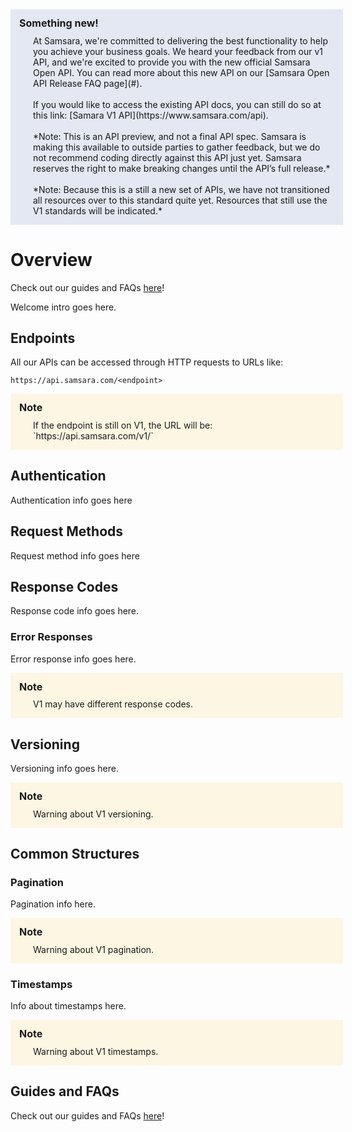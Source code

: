 <style type="text/css">
n {
    padding: 1em;
    width: 100%;
    display: block;
}

n.info {
    background-color: rgba(0, 51, 160, 0.1);
}

n.warning {
    background-color: #fdf6e3;
}

i:before {
    margin-right: 6px;
}

nh {
    font-size: 1rem;
    font-weight: 700;
    line-height: 1.1;
    display: block;
}

nb {
    margin-top: 10px;
    padding-left: 22px;
    display: block;
}
</style>

<n class="info">
<nh>
<i class="fa fa-info-circle"></i>
Something new!
</nh>
<nb>
At Samsara, we're committed to delivering the best functionality to help you achieve your business goals. We heard your feedback from our v1 API, and we're excited to provide you with the new official Samsara Open API. You can read more about this new API on our [Samsara Open API Release FAQ page](#).<br>
<br>
If you would like to access the existing API docs, you can still do so at this link: [Samara V1 API](https://www.samsara.com/api).<br>
<br>
*Note: This is an API preview, and not a final API spec. Samsara is making this available to outside parties to gather feedback, but we do not recommend coding directly against this API just yet. Samsara reserves the right to make breaking changes until the API’s full release.*<br>
<br>
*Note: Because this is a still a new set of APIs, we have not transitioned all resources over to this standard quite yet. Resources that still use the V1 standards will be indicated.*
</nb>
</n>

# Overview

Check out our guides and FAQs [here](#)!

Welcome intro goes here.

## Endpoints

All our APIs can be accessed through HTTP requests to URLs like:

```
https://api.samsara.com/<endpoint>
```

<n class="warning">
<nh>
<i class="fa fa-exclamation-circle"></i>
Note
</nh>
<nb>
If the endpoint is still on V1, the URL will be: `https://api.samsara.com/v1/<endpoint>`
</nb>
</n>

## Authentication

Authentication info goes here

## Request Methods

Request method info goes here

## Response Codes

Response code info goes here.

### Error Responses

Error response info goes here.

<n class="warning">
<nh>
<i class="fa fa-exclamation-circle"></i>
Note
</nh>
<nb>
V1 may have different response codes.
</nb>
</n>

## Versioning

Versioning info goes here.

<n class="warning">
<nh>
<i class="fa fa-exclamation-circle"></i>
Note
</nh>
<nb>
Warning about V1 versioning.
</nb>
</n>

## Common Structures

### Pagination

Pagination info here.

<n class="warning">
<nh>
<i class="fa fa-exclamation-circle"></i>
Note
</nh>
<nb>
Warning about V1 pagination.
</nb>
</n>

### Timestamps

Info about timestamps here.

<n class="warning">
<nh>
<i class="fa fa-exclamation-circle"></i>
Note
</nh>
<nb>
Warning about V1 timestamps.
</nb>
</n>

## Guides and FAQs

Check out our guides and FAQs [here](#)!
